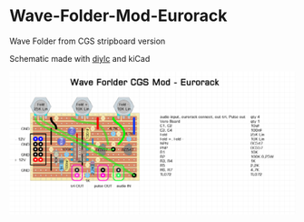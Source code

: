 # Wave-Folder-Mod-Eurorack
Wave Folder from CGS stripboard version

Schematic made with [diylc](https://bancika.github.io/diy-layout-creator/)
and kiCad

![WaveFolder-StripBoard](https://github.com/mitoufflon/Wave-Folder-Mod-Eurorack/blob/master/stripWaveFolder-2.png)
